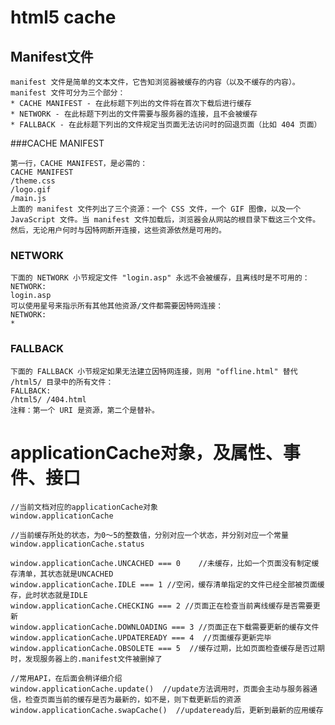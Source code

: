 html5 cache
===========

Manifest文件
-----------
	manifest 文件是简单的文本文件，它告知浏览器被缓存的内容（以及不缓存的内容）。
	manifest 文件可分为三个部分：
	* CACHE MANIFEST - 在此标题下列出的文件将在首次下载后进行缓存
	* NETWORK - 在此标题下列出的文件需要与服务器的连接，且不会被缓存
	* FALLBACK - 在此标题下列出的文件规定当页面无法访问时的回退页面（比如 404 页面）

###CACHE MANIFEST

	第一行，CACHE MANIFEST，是必需的：
	CACHE MANIFEST
	/theme.css
	/logo.gif
	/main.js
	上面的 manifest 文件列出了三个资源：一个 CSS 文件，一个 GIF 图像，以及一个 JavaScript 文件。当 manifest 文件加载后，浏览器会从网站的根目录下载这三个文件。然后，无论用户何时与因特网断开连接，这些资源依然是可用的。

### NETWORK

	下面的 NETWORK 小节规定文件 "login.asp" 永远不会被缓存，且离线时是不可用的：
	NETWORK:
	login.asp
	可以使用星号来指示所有其他其他资源/文件都需要因特网连接：
	NETWORK:
	*

### FALLBACK

	下面的 FALLBACK 小节规定如果无法建立因特网连接，则用 "offline.html" 替代 /html5/ 目录中的所有文件：
	FALLBACK:
	/html5/ /404.html
	注释：第一个 URI 是资源，第二个是替补。



applicationCache对象，及属性、事件、接口
===========

	//当前文档对应的applicationCache对象
	window.applicationCache

	//当前缓存所处的状态，为0～5的整数值，分别对应一个状态，并分别对应一个常量
	window.applicationCache.status

	window.applicationCache.UNCACHED === 0    //未缓存，比如一个页面没有制定缓存清单，其状态就是UNCACHED
	window.applicationCache.IDLE === 1 //空闲，缓存清单指定的文件已经全部被页面缓存，此时状态就是IDLE
	window.applicationCache.CHECKING === 2 //页面正在检查当前离线缓存是否需要更新
	window.applicationCache.DOWNLOADING === 3 //页面正在下载需要更新的缓存文件
	window.applicationCache.UPDATEREADY === 4  //页面缓存更新完毕
	window.applicationCache.OBSOLETE === 5  //缓存过期，比如页面检查缓存是否过期时，发现服务器上的.manifest文件被删掉了

	//常用API，在后面会稍详细介绍
	window.applicationCache.update()  //update方法调用时，页面会主动与服务器通信，检查页面当前的缓存是否为最新的，如不是，则下载更新后的资源
	window.applicationCache.swapCache()  //updateready后，更新到最新的应用缓存
